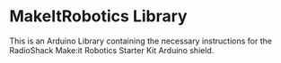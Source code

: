
# MakeItRobotics Library

This is an Arduino Library containing the necessary instructions for the RadioShack Make:it Robotics Starter Kit Arduino shield.


